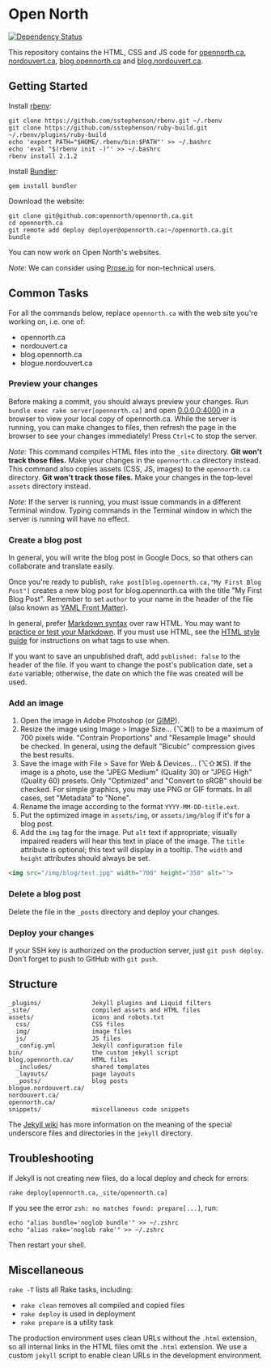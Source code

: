 # Open North

[![Dependency Status](https://gemnasium.com/opennorth/opennorth.ca.png)](https://gemnasium.com/opennorth/opennorth.ca)

This repository contains the HTML, CSS and JS code for [opennorth.ca](http://opennorth.ca), [nordouvert.ca](http://nordouvert.ca), [blog.opennorth.ca](http://blog.opennorth.ca) and [blog.nordouvert.ca](http://blog.nordouvert.ca).

## Getting Started

Install [rbenv](https://github.com/sstephenson/rbenv):

    git clone https://github.com/sstephenson/rbenv.git ~/.rbenv
    git clone https://github.com/sstephenson/ruby-build.git ~/.rbenv/plugins/ruby-build
    echo 'export PATH="$HOME/.rbenv/bin:$PATH"' >> ~/.bashrc
    echo 'eval "$(rbenv init -)"' >> ~/.bashrc
    rbenv install 2.1.2

Install [Bundler](http://gembundler.com/):

    gem install bundler

Download the website:

    git clone git@github.com:opennorth/opennorth.ca.git
    cd opennorth.ca
    git remote add deploy deployer@opennorth.ca:~/opennorth.ca.git
    bundle

You can now work on Open North's websites.

*Note:* We can consider using [Prose.io](http://prose.io/) for non-technical users.

## Common Tasks

For all the commands below, replace `opennorth.ca` with the web site you're working on, i.e. one of: 

* opennorth.ca
* nordouvert.ca
* blog.opennorth.ca
* blogue.nordouvert.ca

### Preview your changes

Before making a commit, you should always preview your changes. Run `bundle exec rake server[opennorth.ca]` and open [0.0.0.0:4000](http://0.0.0.0:4000) in a browser to view your local copy of opennorth.ca. While the server is running, you can make changes to files, then refresh the page in the browser to see your changes immediately! Press `Ctrl+C` to stop the server.

*Note:* This command compiles HTML files into the `_site` directory. **Git won't track those files.** Make your changes in the `opennorth.ca` directory instead. This command also copies assets (CSS, JS, images) to the `opennorth.ca` directory. **Git won't track those files.** Make your changes in the top-level `assets` directory instead.

*Note:* If the server is running, you must issue commands in a different Terminal window. Typing commands in the Terminal window in which the server is running will have no effect.

### Create a blog post

In general, you will write the blog post in Google Docs, so that others can collaborate and translate easily.

Once you're ready to publish, `rake post[blog.opennorth.ca,"My First Blog Post"]` creates a new blog post for blog.opennorth.ca with the title "My First Blog Post". Remember to set `author` to your name in the header of the file (also known as [YAML Front Matter](https://github.com/mojombo/jekyll/wiki/YAML-Front-Matter)).

In general, prefer [Markdown syntax](http://daringfireball.net/projects/markdown/syntax) over raw HTML. You may want to [practice or test your Markdown](http://daringfireball.net/projects/markdown/dingus). If you must use HTML, see the [HTML style guide](https://github.com/opennorth/opennorth.ca/wiki/HTML-style-guide) for instructions on what tags to use when. 

If you want to save an unpublished draft, add `published: false` to the header of the file. If you want to change the post's publication date, set a `date` variable; otherwise, the date on which the file was created will be used.

### Add an image

1. Open the image in Adobe Photoshop (or [GIMP](http://www.gimp.org/)).
1. Resize the image using Image > Image Size... (⌥⌘I) to be a maximum of 700 pixels wide. "Contrain Proportions" and "Resample Image" should be checked. In general, using the default "Bicubic" compression gives the best results.
1. Save the image with File > Save for Web & Devices... (⌥⇧⌘S). If the image is a photo, use the "JPEG Medium" (Quality 30) or "JPEG High" (Quality 60) presets. Only "Optimized" and "Convert to sRGB" should be checked. For simple graphics, you may use PNG or GIF formats. In all cases, set "Metadata" to "None".
1. Rename the image according to the format `YYYY-MM-DD-title.ext`.
1. Put the optimized image in `assets/img`, or `assets/img/blog` if it's for a blog post.
1. Add the `img` tag for the image. Put `alt` text if appropriate; visually impaired readers will hear this text in place of the image. The `title` attribute is optional; this text will display in a tooltip. The `width` and `height` attributes should always be set.

```html
<img src="/img/blog/test.jpg" width="700" height="350" alt="">
```

### Delete a blog post

Delete the file in the `_posts` directory and deploy your changes.

### Deploy your changes

If your SSH key is authorized on the production server, just `git push deploy`. Don't forget to push to GitHub with `git push`.

## Structure

    _plugins/              Jekyll plugins and Liquid filters
    _site/                 compiled assets and HTML files
    assets/                icons and robots.txt
      css/                 CSS files
      img/                 image files
      js/                  JS files
      _config.yml          Jekyll configuration file
    bin/                   the custom jekyll script
    blog.opennorth.ca/     HTML files
      _includes/           shared templates
      _layouts/            page layouts
      _posts/              blog posts
    blogue.nordouvert.ca/
    nordouvert.ca/
    opennorth.ca/
    snippets/              miscellaneous code snippets

The [Jekyll wiki](https://github.com/mojombo/jekyll/wiki) has more information on the meaning of the special underscore files and directories in the `jekyll` directory.

## Troubleshooting

If Jekyll is not creating new files, do a local deploy and check for errors:

    rake deploy[opennorth.ca,_site/opennorth.ca]

If you see the error `zsh: no matches found: prepare[...]`, run:

    echo "alias bundle='noglob bundle'" >> ~/.zshrc
    echo "alias rake='noglob rake'" >> ~/.zshrc

Then restart your shell.

## Miscellaneous

`rake -T` lists all Rake tasks, including:

* `rake clean` removes all compiled and copied files
* `rake deploy` is used in deployment
* `rake prepare` is a utility task

The production environment uses clean URLs without the `.html` extension, so all internal links in the HTML files omit the `.html` extension. We use a custom `jekyll` script to enable clean URLs in the development environment.
